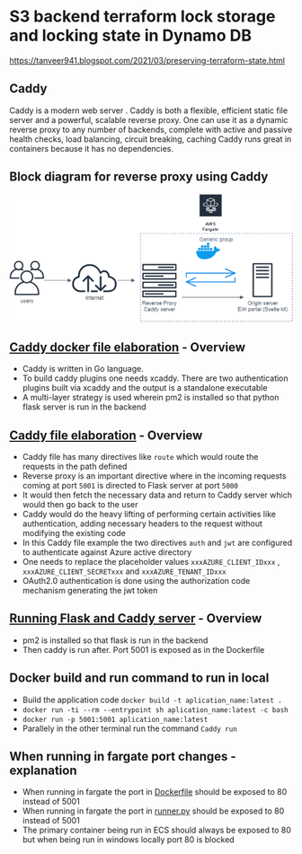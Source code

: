 # S3 backend terraform lock storage and locking state in Dynamo DB

https://tanveer941.blogspot.com/2021/03/preserving-terraform-state.html

## Caddy
Caddy is a modern web server . Caddy is both a flexible, efficient static file server and a powerful, scalable reverse proxy.
One can use it as a dynamic reverse proxy to any number of backends, complete with active and passive health checks,
load balancing, circuit breaking, caching
Caddy runs great in containers because it has no dependencies.

## Block diagram for reverse proxy using Caddy

![Caddy reverse proxy](reverse_proxy.png)

## [Caddy docker file elaboration](preserving_terraform_state/fargate_service/server/Dockerfile) - Overview
- Caddy is written in Go language.
- To build caddy plugins one needs xcaddy. There are two authentication plugins built via xcaddy and the output is a standalone executable
- A multi-layer strategy is used wherein pm2 is installed so that python flask server is run in the backend

## [Caddy file elaboration](preserving_terraform_state/fargate_service/server/Caddyfile) - Overview
- Caddy file has many directives like `route` which would route the requests in the path defined
- Reverse proxy is an important directive where in the incoming requests coming at port `5001` is directed to Flask server at port `5000`
- It would then fetch the necessary data and return to Caddy server which would then go back to the user
- Caddy would do the heavy lifting of performing certain activities like authentication, adding necessary headers to the request without modifying the existing code
- In this Caddy file example the two directives `auth` and `jwt` are configured to authenticate against Azure active directory
- One needs to replace the placeholder values `xxxAZURE_CLIENT_IDxxx` , `xxxAZURE_CLIENT_SECRETxxx` and `xxxAZURE_TENANT_IDxxx`
- OAuth2.0 authentication is done using the authorization code mechanism generating the jwt token

## [Running Flask and Caddy server](preserving_terraform_state/fargate_service/server/run_server.sh) - Overview
- pm2 is installed so that flask is run in the backend
- Then caddy is run after. Port 5001 is exposed as in the Dockerfile

## Docker build and run command to run in local
- Build the application code `docker build -t aplication_name:latest .`
- `docker run -ti --rm --entrypoint sh aplication_name:latest -c bash`
- `docker run -p 5001:5001 aplication_name:latest`
- Parallely in the other terminal run the command `Caddy run`

## When running in fargate port changes - explanation
- When running in fargate the port in [Dockerfile](preserving_terraform_state/fargate_service/server/Dockerfile) should be exposed to 80 instead of 5001
- When running in fargate the port in [runner.py](preserving_terraform_state/fargate_service/server/runner.py) should be exposed to 80 instead of 5001
- The primary container being run in ECS should always be exposed to 80 but when being run in windows locally port 80 is blocked